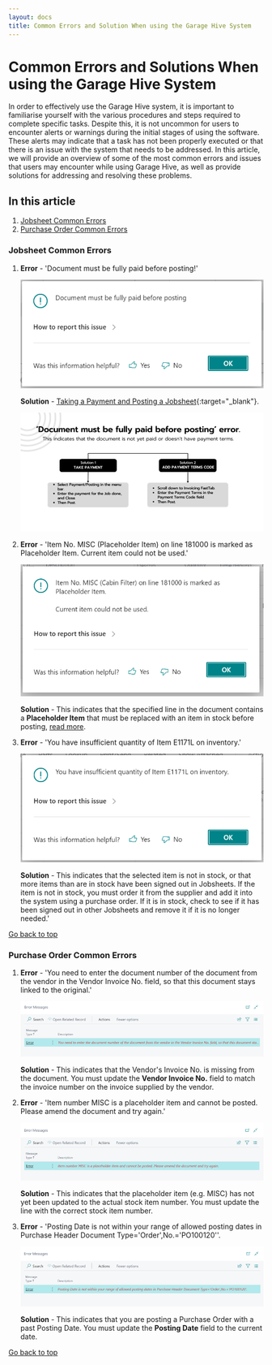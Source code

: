 ```yaml
---
layout: docs
title: Common Errors and Solution When using the Garage Hive System
---
```


<a name="top"></a>

# Common Errors and Solutions When using the Garage Hive System
In order to effectively use the Garage Hive system, it is important to familiarise yourself with the various procedures and steps required to complete specific tasks. Despite this, it is not uncommon for users to encounter alerts or warnings during the initial stages of using the software. These alerts may indicate that a task has not been properly executed or that there is an issue with the system that needs to be addressed. In this article, we will provide an overview of some of the most common errors and issues that users may encounter while using Garage Hive, as well as provide solutions for addressing and resolving these problems.

## In this article
1. [Jobsheet Common Errors](#jobsheet-common-errors)
2. [Purchase Order Common Errors](#purchase-order-common-errors)

### Jobsheet Common Errors
1. **Error** - 'Document must be fully paid before posting!'
   
      ![](media/garagehive-common-errors5.png)
      
   **Solution** - [Taking a Payment and Posting a Jobsheet](/docs/garagehive-jobsheet-taking-payment.html#taking-a-payment-in-a-jobsheet-and-posting-it){:target="_blank"}.

      ![](media/garagehive-common-errors5a.png)

2. **Error** - 'Item No. MISC (Placeholder Item) on line 181000 is marked as Placeholder Item. Current item could not be used.'

      ![](media/garagehive-common-errors2.png)

   **Solution** - This indicates that the specified line in the document contains a **Placeholder Item** that must be replaced with an item in stock before posting, [read more](/docs/garagehive-creating-a-placeholder-item.html).

3. **Error** - 'You have insufficient quantity of Item E1171L on inventory.'

      ![](media/garagehive-common-errors9.png)

   **Solution** - This indicates that the selected item is not in stock, or that more items than are in stock have been signed out in Jobsheets. If the item is not in stock, you must order it from the supplier and add it into the system using a purchase order. If it is in stock, check to see if it has been signed out in other Jobsheets and remove it if it is no longer needed.'

[Go back to top](#top)

### Purchase Order Common Errors
1. **Error** - 'You need to enter the document number of the document from the vendor in the Vendor Invoice No. field, so that this document stays linked to the original.'

      ![](media/garagehive-common-errors3.png)

   **Solution** - This indicates that the Vendor's Invoice No. is missing from the document. You must update the **Vendor Invoice No.** field to match the invoice number on the invoice supplied by the vendor.

2. **Error** - 'Item number MISC is a placeholder item and cannot be posted. Please amend the document and try again.'

      ![](media/garagehive-common-errors4.png)

   **Solution** - This indicates that the placeholder item (e.g. MISC) has not yet been updated to the actual stock item number. You must update the line with the correct stock item number.

3. **Error** - 'Posting Date is not within your range of allowed posting dates in Purchase Header Document Type='Order',No.='PO100120''.

      ![](media/garagehive-common-errors8.png)

   **Solution** - This indicates that you are posting a Purchase Order with a past Posting Date. You must update the **Posting Date** field to the current date.

[Go back to top](#top)
